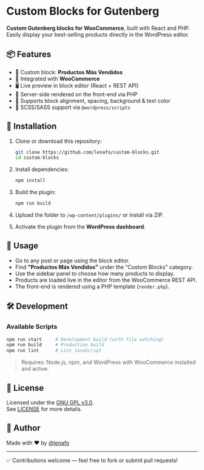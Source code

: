 # Custom Blocks for Gutenberg

**Custom Gutenberg blocks for WooCommerce**, built with React and PHP.  
Easily display your best-selling products directly in the WordPress editor.

## 📦 Features

- 🧩 Custom block: **Productos Más Vendidos**
- 🛒 Integrated with **WooCommerce**
- 🖥️ Live preview in block editor (React + REST API)
- 🧠 Server-side rendered on the front-end via PHP
- 🎨 Supports block alignment, spacing, background & text color
- 💅 SCSS/SASS support via `@wordpress/scripts`

## 🚀 Installation

1. Clone or download this repository:
   ```bash
   git clone https://github.com/lenafo/custom-blocks.git
   cd custom-blocks
   ```

2. Install dependencies:
   ```bash
   npm install
   ```

3. Build the plugin:
   ```bash
   npm run build
   ```

4. Upload the folder to `/wp-content/plugins/` or install via ZIP.

5. Activate the plugin from the **WordPress dashboard**.

## 🧩 Usage

- Go to any post or page using the block editor.
- Find **"Productos Más Vendidos"** under the "Custom Blocks" category.
- Use the sidebar panel to choose how many products to display.
- Products are loaded live in the editor from the WooCommerce REST API.
- The front-end is rendered using a PHP template (`render.php`).

## 🛠 Development

### Available Scripts

```bash
npm run start     # Development build (with file watching)
npm run build     # Production build
npm run lint      # Lint JavaScript
```

> Requires: Node.js, npm, and WordPress with WooCommerce installed and active.

## 📄 License

Licensed under the [GNU GPL v3.0](https://www.gnu.org/licenses/gpl-3.0.html).  
See [LICENSE](./LICENSE) for more details.

## 🙋 Author

Made with ❤️ by [@lenafo](https://github.com/lenafo)

---

✅ Contributions welcome — feel free to fork or submit pull requests!
